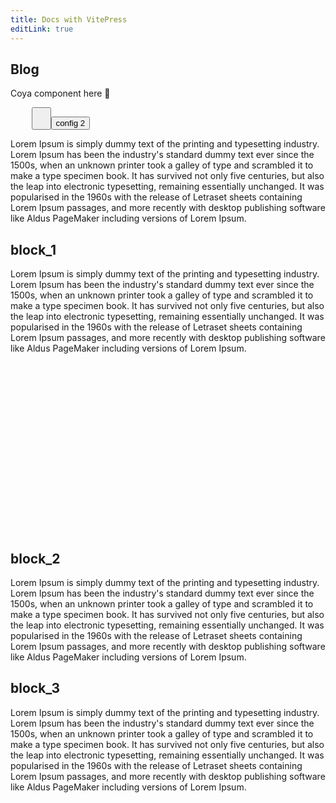 ```yaml
---
title: Docs with VitePress
editLink: true
---
```


<script setup>
import { ref, computed } from 'vue'
import config1 from './config.coya.json';
import config2 from './config2.coya.json';
import {useData} from 'vitepress';
import {useCoyaData} from './.vitepress/theme/useCoyaData.ts';

const { frontmatter } = useData();
const { state, setConfig, scaleTo }  = useCoyaData();

const setConfig1 = () => setConfig(config1);
const setConfig2 = () => setConfig(config2);

window.addEventListener('hashchange', (e) => {
    if (window.location.hash?.startsWith('#')) {
        scaleTo(window.location.hash.slice(1)?.replaceAll('-', '_'));
    }
})
setConfig1();
</script>

## Blog

Coya component here 🤩

<pre>
    <Button @click="scaleTo('block_1')" label="config 13"/>
    <button @click="scaleTo('block_1', 'block_3')">config 2</button>
</pre>


Lorem Ipsum is simply dummy text of 
the printing and typesetting industry. 
Lorem Ipsum has been the industry's standard 
dummy text ever since the 1500s, when an unknown
printer took a galley of type and scrambled it to
make a type specimen book. It has survived not only
five centuries, but also the leap into electronic
typesetting, remaining essentially unchanged.
It was popularised in the 1960s with the release of
Letraset sheets containing Lorem Ipsum passages, and
more recently with desktop publishing software
like Aldus PageMaker including versions of Lorem Ipsum.
## block_1

Lorem Ipsum is simply dummy text of 
the printing and typesetting industry. 
Lorem Ipsum has been the industry's standard 
dummy text ever since the 1500s, when an unknown
printer took a galley of type and scrambled it to
make a type specimen book. It has survived not only
five centuries, but also the leap into electronic
typesetting, remaining essentially unchanged.
It was popularised in the 1960s with the release of
Letraset sheets containing Lorem Ipsum passages, and
more recently with desktop publishing software
like Aldus PageMaker including versions of Lorem Ipsum.

<br /><br /><br /><br /><br /><br /><br /><br /><br /><br /><br /><br /><br /><br /><br /><br />

## block_2
Lorem Ipsum is simply dummy text of 
the printing and typesetting industry. 
Lorem Ipsum has been the industry's standard 
dummy text ever since the 1500s, when an unknown
printer took a galley of type and scrambled it to
make a type specimen book. It has survived not only
five centuries, but also the leap into electronic
typesetting, remaining essentially unchanged.
It was popularised in the 1960s with the release of
Letraset sheets containing Lorem Ipsum passages, and
more recently with desktop publishing software
like Aldus PageMaker including versions of Lorem Ipsum.

## block_3
Lorem Ipsum is simply dummy text of 
the printing and typesetting industry. 
Lorem Ipsum has been the industry's standard 
dummy text ever since the 1500s, when an unknown
printer took a galley of type and scrambled it to
make a type specimen book. It has survived not only
five centuries, but also the leap into electronic
typesetting, remaining essentially unchanged.
It was popularised in the 1960s with the release of
Letraset sheets containing Lorem Ipsum passages, and
more recently with desktop publishing software
like Aldus PageMaker including versions of Lorem Ipsum.